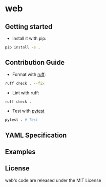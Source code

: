 # web

## Getting started

- Install it with pip:

```bash
pip install -e .
```

## Contribution Guide

- Format with [ruff](https://docs.astral.sh/ruff/):

```bash
ruff check . --fix
```

- Lint with ruff:

```bash
ruff check .
```

- Test with [pytest](https://github.com/pytest-dev/pytest)

```bash
pytest . # Test
```

## YAML Specification

## Examples

## License

web's code are released under the MIT License
